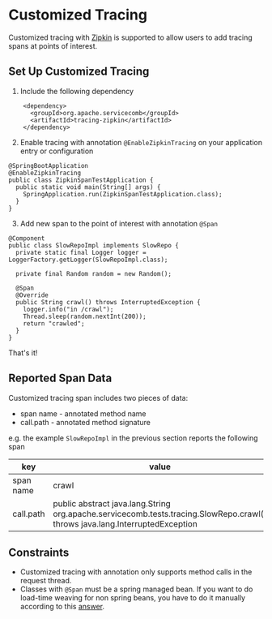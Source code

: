 # Customized Tracing
Customized tracing with [Zipkin](http://zipkin.io/) is supported to allow users to add tracing spans at points of
interest.

## Set Up Customized Tracing
1. Include the following dependency
```
    <dependency>
      <groupId>org.apache.servicecomb</groupId>
      <artifactId>tracing-zipkin</artifactId>
    </dependency>
```
2. Enable tracing with annotation `@EnableZipkinTracing` on your application entry or configuration
```
@SpringBootApplication
@EnableZipkinTracing
public class ZipkinSpanTestApplication {
  public static void main(String[] args) {
    SpringApplication.run(ZipkinSpanTestApplication.class);
  }
}
```
3. Add new span to the point of interest with annotation `@Span`
```
@Component
public class SlowRepoImpl implements SlowRepo {
  private static final Logger logger = LoggerFactory.getLogger(SlowRepoImpl.class);

  private final Random random = new Random();

  @Span
  @Override
  public String crawl() throws InterruptedException {
    logger.info("in /crawl");
    Thread.sleep(random.nextInt(200));
    return "crawled";
  }
}
```

That's it!

## Reported Span Data
Customized tracing span includes two pieces of data:
* span name - annotated method name
* call.path - annotated method signature

e.g. the example `SlowRepoImpl` in the previous section reports the following span

| key | value |
| --- | --- |
| span name | crawl |
| call.path	| public abstract java.lang.String org.apache.servicecomb.tests.tracing.SlowRepo.crawl() throws java.lang.InterruptedException |

## Constraints
* Customized tracing with annotation only supports method calls in the request thread.
* Classes with `@Span` must be a spring managed bean. If you want to do load-time weaving for non spring beans,
you have to do it manually according to this [answer](https://stackoverflow.com/questions/41383941/load-time-weaving-for-non-spring-beans-in-a-spring-application).
